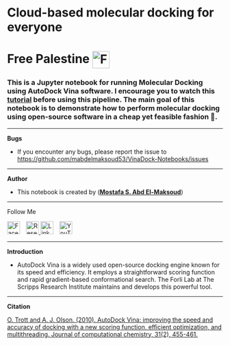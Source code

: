 # **Cloud-based molecular docking for everyone** 
# **Free Palestine** <a> <img src="https://img.icons8.com/?size=100&id=56525&format=png&color=000000" align = center width="40" alt="Free Palestine">
</a> 

### This is a Jupyter notebook for running Molecular Docking using AutoDock Vina software. I encourage you to watch this [tutorial](https://youtu.be/xMXHnaEO-qk) before using this pipeline. The main goal of this notebook is to demonstrate how to perform molecular docking using open-source software in a cheap yet feasible fashion 🚀.

---
**Bugs**
- If you encounter any bugs, please report the issue to https://github.com/mabdelmaksoud53/VinaDock-Notebooks/issues

---
**Author**
- This notebook is created by ([**Mostafa S. Abd El-Maksoud**](https://github.com/mabdelmaksoud53))
---


<p>Follow Me</p> 
<a href="https://www.facebook.com/ph.mostsfa" style=" border: none; margin-right: 10px; display: inline-block;">
    <img src="https://upload.wikimedia.org/wikipedia/commons/5/51/Facebook_f_logo_%282019%29.svg" alt="Facebook" width="30" height="30" style="border: none;">
</a> <a href="https://www.researchgate.net/profile/Mostafa-Abd-El-Maksoud" style=" border: none;">
    <img src="https://upload.wikimedia.org/wikipedia/commons/5/5e/ResearchGate_icon_SVG.svg" alt="ResearchGate" width="30" height="30" style="border: none;"> </a> <a href="https://www.linkedin.com/in/mostafa-sayed-abd-elmaksoud/" style="text-decoration: none; border: none; margin-right: 10px; display: inline-block;">
    <img src="https://upload.wikimedia.org/wikipedia/commons/c/ca/LinkedIn_logo_initials.png" alt="LinkedIn" width="30" height="30" style="border: none;">
</a> <a href="https://www.youtube.com/@mabdelmaksoud" style="text-decoration: none; border: none; display: inline-block;">
    <img src="https://upload.wikimedia.org/wikipedia/commons/4/42/YouTube_icon_%282013-2017%29.png" alt="YouTube" width="30" height="30" style="border: none;">
</a>


---
**Introduction**
- AutoDock Vina is a widely used open-source docking engine known for its speed and efficiency. It employs a straightforward scoring function and rapid gradient-based conformational search. The Forli Lab at The Scripps Research Institute maintains and develops this powerful tool.

---
**Citation**

[O. Trott and A. J. Olson. (2010). AutoDock Vina: improving the speed and accuracy of docking with a new scoring function, efficient optimization, and multithreading. Journal of computational chemistry, 31(2), 455-461.](https://onlinelibrary.wiley.com/doi/10.1002/jcc.21334)


